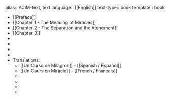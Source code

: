 alias:: ACIM-text, text
language:: [[English]]
text-type:: book
template:: book

- [[Preface]]
- [[Chapter 1 - The Meaning of Miracles]]
- [[Chapter 2 - The Separation and the Atonement]]
- [[Chapter 3]]
-
-
-
-
- Translations:
	- [[Un Curso de Milagros]] - [[Spanish / Español]]
	- [[Un Cours en Miracle]] - [[French / Francais]]
	-
	-
	-
	-